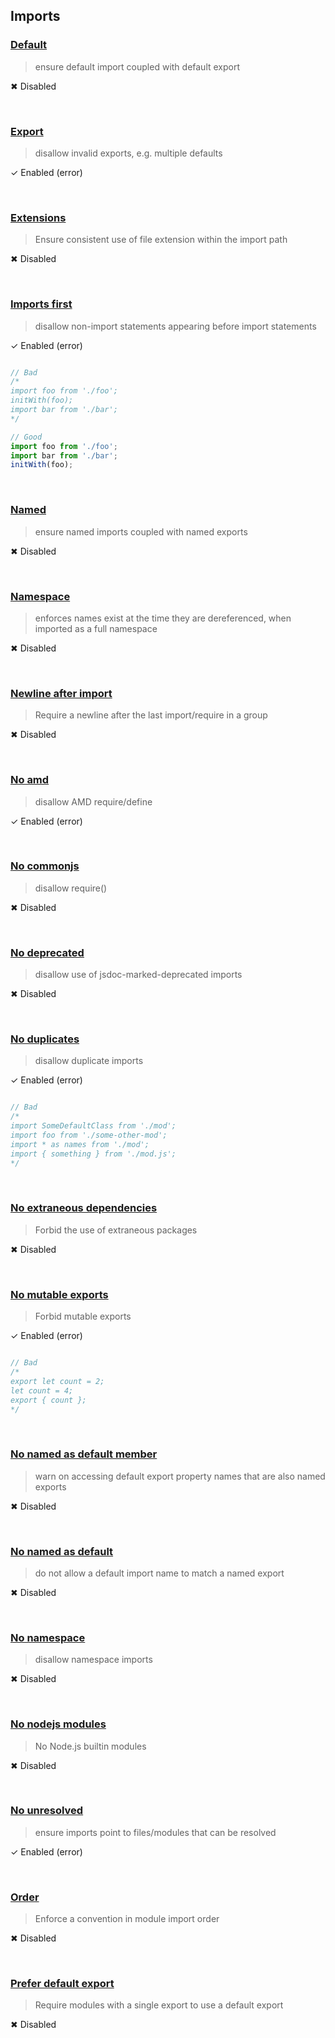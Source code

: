 
## Imports


### [Default](https://github.com/benmosher/eslint-plugin-import/blob/master/docs/rules/default.md)

> ensure default import coupled with default export


&#10006; Disabled

<br />



### [Export](https://github.com/benmosher/eslint-plugin-import/blob/master/docs/rules/export.md)

> disallow invalid exports, e.g. multiple defaults


&#10003; Enabled (error)

<br />



### [Extensions](https://github.com/benmosher/eslint-plugin-import/blob/master/docs/rules/extensions.md)

> Ensure consistent use of file extension within the import path


&#10006; Disabled

<br />



### [Imports first](https://github.com/benmosher/eslint-plugin-import/blob/master/docs/rules/imports-first.md)

> disallow non-import statements appearing before import statements


&#10003; Enabled (error)

```javascript

// Bad
/*
import foo from './foo';
initWith(foo);
import bar from './bar';
*/

// Good
import foo from './foo';
import bar from './bar';
initWith(foo);

```
<br />



### [Named](https://github.com/benmosher/eslint-plugin-import/blob/master/docs/rules/named.md)

> ensure named imports coupled with named exports


&#10006; Disabled

<br />



### [Namespace](https://github.com/benmosher/eslint-plugin-import/blob/master/docs/rules/namespace.md)

> enforces names exist at the time they are dereferenced, when imported as a full namespace


&#10006; Disabled

<br />



### [Newline after import](https://github.com/benmosher/eslint-plugin-import/blob/master/docs/rules/newline-after-import.md)

> Require a newline after the last import/require in a group


&#10006; Disabled

<br />



### [No amd](https://github.com/benmosher/eslint-plugin-import/blob/master/docs/rules/no-amd.md)

> disallow AMD require/define


&#10003; Enabled (error)

<br />



### [No commonjs](https://github.com/benmosher/eslint-plugin-import/blob/master/docs/rules/no-commonjs.md)

> disallow require()


&#10006; Disabled

<br />



### [No deprecated](https://github.com/benmosher/eslint-plugin-import/blob/master/docs/rules/no-deprecated.md)

> disallow use of jsdoc-marked-deprecated imports


&#10006; Disabled

<br />



### [No duplicates](https://github.com/benmosher/eslint-plugin-import/blob/master/docs/rules/no-duplicates.md)

> disallow duplicate imports


&#10003; Enabled (error)

```javascript

// Bad
/*
import SomeDefaultClass from './mod';
import foo from './some-other-mod';
import * as names from './mod';
import { something } from './mod.js';
*/

```
<br />



### [No extraneous dependencies](https://github.com/benmosher/eslint-plugin-import/blob/master/docs/rules/no-extraneous-dependencies.md)

> Forbid the use of extraneous packages


&#10006; Disabled

<br />



### [No mutable exports](https://github.com/benmosher/eslint-plugin-import/blob/master/docs/rules/no-mutable-exports.md)

> Forbid mutable exports


&#10003; Enabled (error)

```javascript

// Bad
/*
export let count = 2;
let count = 4;
export { count };
*/

```
<br />



### [No named as default member](https://github.com/benmosher/eslint-plugin-import/blob/master/docs/rules/no-named-as-default-member.md)

> warn on accessing default export property names that are also named exports


&#10006; Disabled

<br />



### [No named as default](https://github.com/benmosher/eslint-plugin-import/blob/master/docs/rules/no-named-as-default.md)

> do not allow a default import name to match a named export


&#10006; Disabled

<br />



### [No namespace](https://github.com/benmosher/eslint-plugin-import/blob/master/docs/rules/no-namespace.md)

> disallow namespace imports


&#10006; Disabled

<br />



### [No nodejs modules](https://github.com/benmosher/eslint-plugin-import/blob/master/docs/rules/no-nodejs-modules.md)

> No Node.js builtin modules


&#10006; Disabled

<br />



### [No unresolved](https://github.com/benmosher/eslint-plugin-import/blob/master/docs/rules/no-unresolved.md)

> ensure imports point to files/modules that can be resolved


&#10003; Enabled (error)

<br />



### [Order](https://github.com/benmosher/eslint-plugin-import/blob/master/docs/rules/order.md)

> Enforce a convention in module import order


&#10006; Disabled

<br />



### [Prefer default export](https://github.com/benmosher/eslint-plugin-import/blob/master/docs/rules/prefer-default-export.md)

> Require modules with a single export to use a default export


&#10006; Disabled

<br />


